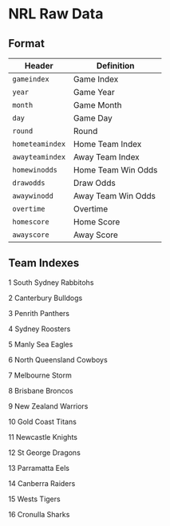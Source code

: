 # NRL Raw Data

## Format

Header | Definition
---|---------
`gameindex` | Game Index
`year` | Game Year
`month` | Game Month
`day` | Game Day
`round` | Round
`hometeamindex` | Home Team Index
`awayteamindex` | Away Team Index
`homewinodds` | Home Team Win Odds
`drawodds` | Draw Odds
`awaywinodd` | Away Team Win Odds
`overtime` | Overtime
`homescore` | Home Score
`awayscore` | Away Score

## Team Indexes

1 South Sydney Rabbitohs   

2 Canterbury Bulldogs      

3 Penrith Panthers         

4 Sydney Roosters          

5 Manly Sea Eagles         

6 North Queensland Cowboys 

7 Melbourne Storm          

8 Brisbane Broncos         

9 New Zealand Warriors     

10 Gold Coast Titans       

11 Newcastle Knights       

12 St George Dragons       

13 Parramatta Eels         

14 Canberra Raiders        

15 Wests Tigers            

16 Cronulla Sharks          
